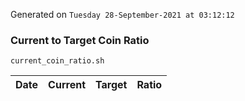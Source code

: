 Generated on `Tuesday 28-September-2021 at 03:12:12`

### Current to Target Coin Ratio
`current_coin_ratio.sh`

Date|Current|Target|Ratio
---|---|---|---
